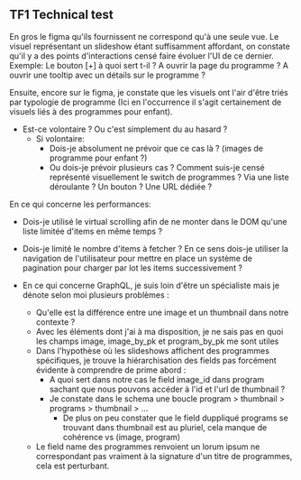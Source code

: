 ## TF1 Technical test

En gros le figma qu'ils fournissent ne correspond qu'à une seule vue. Le visuel représentant un slideshow étant suffisamment affordant, on constate qu'il y a des points d'interactions censé faire évoluer l'UI de ce dernier.
Exemple: Le bouton [+] à quoi sert t-il ? A ouvrir la page du programme ? A ouvrir une tooltip avec un détails sur le programme ?

Ensuite, encore sur le figma, je constate que les visuels ont l'air d'être triés par typologie de programme (Ici en l'occurrence il s'agit certainement de visuels liés à des programmes pour enfant).

- Est-ce volontaire ? Ou c'est simplement du au hasard ?
  - Si volontaire:
    - Dois-je absolument ne prévoir que ce cas là ? (images de programme pour enfant ?)
    - Ou dois-je prévoir plusieurs cas ? Comment suis-je censé représenté visuellement le switch de programmes ? Via une liste déroulante ? Un bouton ? Une URL dédiée ?

En ce qui concerne les performances:

- Dois-je utilisé le virtual scrolling afin de ne monter dans le DOM qu'une liste limitée d'items en même temps ?
- Dois-je limité le nombre d'items à fetcher ? En ce sens dois-je utiliser la navigation de l'utilisateur pour mettre en place un système de pagination pour charger par lot les items successivement ?

- En ce qui concerne GraphQL, je suis loin d'être un spécialiste mais je dénote selon moi plusieurs problèmes :
  - Qu'elle est la différence entre une image et un thumbnail dans notre contexte ?
  - Avec les éléments dont j'ai à ma disposition, je ne sais pas en quoi les champs image, image_by_pk et program_by_pk me sont utiles
  - Dans l'hypothèse où les slideshows affichent des programmes spécifiques, je trouve la hiérarchisation des fields pas forcément évidente à comprendre de prime abord :
    - A quoi sert dans notre cas le field image_id dans program sachant que nous pouvons accéder à l'id et l'url de thumbnail ?
    - Je constate dans le schema une boucle program > thumbnail > programs > thumbnail > ...
      - De plus on peu constater que le field duppliqué programs se trouvant dans thumbnail est au pluriel, cela manque de cohérence vs (image, program)
  - Le field name des programmes renvoient un lorum ipsum ne correspondant pas vraiment à la signature d'un titre de programmes, cela est perturbant.
